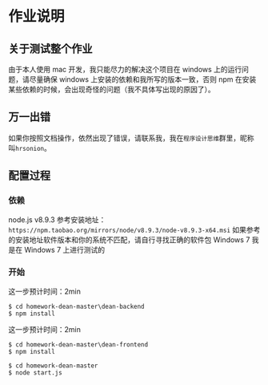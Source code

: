 # 作业说明
## 关于测试整个作业
由于本人使用 mac 开发，我只能尽力的解决这个项目在 windows 上的运行问题，请尽量确保 windows 上安装的依赖和我所写的版本一致，否则 npm 在安装某些依赖的时候，会出现奇怪的问题（我不具体写出现的原因了）。
## 万一出错
如果你按照文档操作，依然出现了错误，请联系我，我在`程序设计思维`群里，昵称叫`hrsonion`。
## 配置过程
### 依赖
node.js v8.9.3 参考安装地址：`https://npm.taobao.org/mirrors/node/v8.9.3/node-v8.9.3-x64.msi`
如果参考的安装地址软件版本和你的系统不匹配，请自行寻找正确的软件包
Windows 7 我是在 Windows 7 上进行测试的
### 开始
这一步预计时间：2min
```
$ cd homework-dean-master\dean-backend
$ npm install
```
这一步预计时间：2min
```
$ cd homework-dean-master\dean-frontend
$ npm install
```
```
$ cd homework-dean-master
$ node start.js
```
